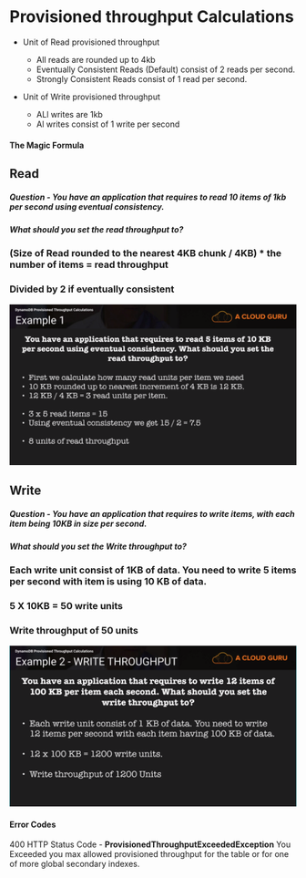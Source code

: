 # Provisioned throughput Calculations 

* Unit of Read provisioned throughput 
    * All reads are rounded up to 4kb 
    * Eventually Consistent Reads (Default) consist of 2 reads per second. 
    * Strongly Consistent Reads consist of 1 read per second.
    
* Unit of Write provisioned throughput
    * ALl writes are 1kb
    * Al writes consist of 1 write per second 

#### The Magic Formula 
## Read
##### Question - You have an application that requires to read 10 items of 1kb per second using eventual consistency. 
##### What should you set the read throughput to?
### (Size of Read rounded to the nearest 4KB chunk / 4KB) * the number of items = read throughput
### Divided by 2 if eventually consistent  

![](../../../images/dynamoDB_thoughput_read.png)


## Write 
##### Question - You have an application that requires to write  items, with each item being 10KB in size per second.
##### What should you set the Write throughput to?
### Each write unit consist of 1KB of data. You need to write 5 items per second with item is using 10 KB of data.
### 5 X 10KB = 50 write units 
### Write throughput of 50 units 
![](../../../images/dynamoDB_thoughput_write.png)



#### Error Codes
400 HTTP Status Code - **ProvisionedThroughputExceededException**
You Exceeded you max allowed provisioned throughput for the table or for one of more global secondary indexes.